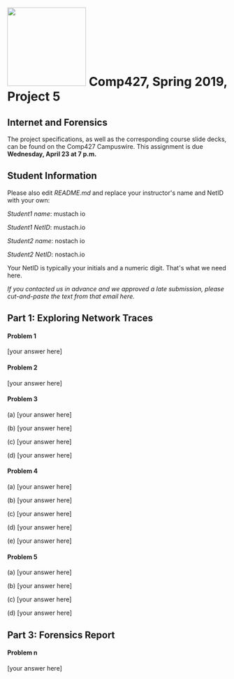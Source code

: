# <img src="http://www.rice.edu/_images/rice-logo.jpg" width=180> Comp427, Spring 2019, Project 5

## Internet and Forensics
The project specifications, as well as the corresponding course slide decks,
can be found on the Comp427 Campuswire.
This assignment is due **Wednesday, April 23 at 7 p.m.**

## Student Information
Please also edit _README.md_ and replace your instructor's name and NetID with your own:

_Student1 name_: mustach io

_Student1 NetID_: mustach.io

_Student2 name_: nostach io

_Student2 NetID_: nostach.io

Your NetID is typically your initials and a numeric digit. That's
what we need here.

_If you contacted us in advance and we approved a late submission,
please cut-and-paste the text from that email here._

## Part 1: Exploring Network Traces

#### Problem 1

[your answer here]

#### Problem 2

[your answer here]

#### Problem 3

(a) [your answer here]

(b) [your answer here]

(c) [your answer here]

(d) [your answer here]

#### Problem 4

(a) [your answer here]

(b) [your answer here]

(c) [your answer here]

(d) [your answer here]

(e) [your answer here]

#### Problem 5

(a) [your answer here]

(b) [your answer here]

(c) [your answer here]

(d) [your answer here]


## Part 3: Forensics Report

<!---
Copy and paste the following template for all numbered prompts of the report.
--->

#### Problem n

[your answer here]
